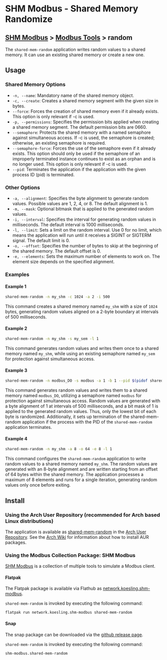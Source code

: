 # SHM Modbus - Shared Memory Randomize

[SHM Modbus](../../index.md) > [Modbus Tools](../index.md) > random
---

The ```shared-mem-random``` application writes random values to a shared memory.
It can use an existing shared memory or create a new one.

## Usage

### Shared Memory Options

- ```-n, --name```: Mandatory name of the shared memory object.
- ```-c, --create```: Creates a shared memory segment with the given size in bytes.
- ```--force```: Forces the creation of shared memory even if it already exists. This option is only relevant if -c is used.
- ```-p, --permissions```: Specifies the permission bits applied when creating a shared memory segment. The default permission bits are 0660.
- ```--semaphore```: Protects the shared memory with a named semaphore against simultaneous access. If -c is used, the semaphore is created; otherwise, an existing semaphore is required.
- ```--semaphore-force```: Forces the use of the semaphore even if it already exists. This option should only be used if the semaphore of an improperly terminated instance continues to exist as an orphan and is no longer used. This option is only relevant if -c is used.
- ```--pid```: Terminates the application if the application with the given process ID (pid) is terminated.

### Other Options

- ```-a, --alignment```: Specifies the byte alignment to generate random values. Possible values are 1, 2, 4, or 8. The default alignment is 1.
- ```-m, --mask```: Optional bitmask that is applied to the generated random values.
- ```-i, --interval```: Specifies the interval for generating random values in milliseconds. The default interval is 1000 milliseconds.
- ```-l, --limit```: Sets a limit on the random interval. Use 0 for no limit, which means the application will run until it receives a SIGINT or SIGTERM signal. The default limit is 0.
- ```-o, --offset```: Specifies the number of bytes to skip at the beginning of the shared memory. The default offset is 0.
- ```-e, --elements```: Sets the maximum number of elements to work on. The element size depends on the specified alignment.

### Examples

#### Example 1

```bash
shared-mem-random -n my_shm -c 1024 -a 2 -i 500
```

This command creates a shared memory named ```my_shm``` with a size of ```1024``` bytes, generating random values aligned on a 2-byte boundary at intervals of 500 milliseconds.

#### Example 2

```bash
shared-mem-random -n my_shm -s my_sem -l 1
```

This command generates random values and writes them once to a shared memory named ```my_shm```, while using an existing semaphore named ```my_sem``` for protection against simultaneous access.

#### Example 3

```bash
shared-mem-random -n modbus_DO -s modbus -a 1 -b 1 --pid $(pidof shared-mem-random)
```

This command generates random values and writes them to a shared memory named ```modbus_DO```, utilizing a semaphore named ```modbus``` for protection against simultaneous access. 
Random values are generated with a byte alignment of 1 at intervals of 500 milliseconds, and a bit mask of 1 is applied to the generated random values. 
Thus, only the lowest bit of each byte is randomized. 
Additionally, it sets up termination of the shared-mem-random application if the process with the PID of the ```shared-mem-random``` application terminates.

#### Example 4

```bash
shared-mem-random -n my_shm -a 8 -o 64 -e 8 -l 1
```

This command configures the ```shared-mem-random``` application to write random values to a shared memory named ```my_shm```.
The random values are generated with an 8-byte alignment and are written starting from an offset of 64 bytes within the shared memory.
The application processes a maximum of 8 elements and runs for a single iteration, generating random values only once before exiting.

## Install

### Using the Arch User Repository (recommended for Arch based Linux distributions)

The application is available as [shared-mem-random](https://aur.archlinux.org/packages/shared-mem-random) in the [Arch User Repository](https://aur.archlinux.org/).
See the [Arch Wiki](https://wiki.archlinux.org/title/Arch_User_Repository) for information about how to install AUR packages.

### Using the Modbus Collection Package: SHM Modbus

[SHM Modbus](https://nikolask-source.github.io/SHM_Modbus/) is a collection of multiple tools to simulate a Modbus client.

#### Flatpak

The Flatpak package is available via Flathub as [network.koesling.shm-modbus](https://flathub.org/apps/network.koesling.shm-modbus).

```shared-mem-random``` is invoked by executing the following command:

```
flatpak run network.koesling.shm-modbus shared-mem-random
```

#### Snap

The snap package can be downloaded via the [github release page](https://github.com/SHMModbus/SHM_Modbus/releases).

```shared-mem-random``` is invoked by executing the following command:

```
shm-modbus.shared-mem-random
```

